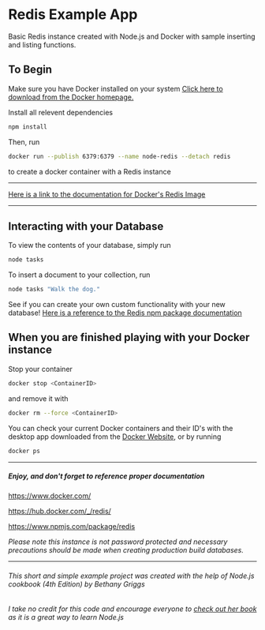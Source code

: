 # Redis Example App
Basic Redis instance created with Node.js and Docker with sample inserting and listing functions.

## To Begin
Make sure you have Docker installed on your system
[Click here to download from the Docker homepage.](https://www.docker.com/)

Install all relevent dependencies
```sh
npm install
```

Then, run 
```sh
docker run --publish 6379:6379 --name node-redis --detach redis
```
to create a docker container with a Redis instance

---

[Here is a link to the documentation for Docker's Redis Image](https://hub.docker.com/_/redis/)

--- 

## Interacting with your Database
To view the contents of your database, simply run
```sh
node tasks
```
To insert a document to your collection, run
```sh
node tasks "Walk the dog."
```

See if you can create your own custom functionality with your new database!
[Here is a reference to the Redis npm package documentation](https://www.npmjs.com/package/redis)

## When you are finished playing with your Docker instance
Stop your container
```sh
docker stop <ContainerID>
```
and remove it with
```sh
docker rm --force <ContainerID>
```
You can check your current Docker containers and their ID's with the desktop app downloaded from the [Docker Website](https://www.docker.com/), or by running
```sh
docker ps
```

---

##### Enjoy, and don't forget to reference proper documentation
https://www.docker.com/

https://hub.docker.com/_/redis/

https://www.npmjs.com/package/redis

*Please note this instance is not password protected and necessary precautions should be made when creating production build databases.*

---

###### This short and simple example project was created with the help of Node.js cookbook (4th Edition) by *Bethany Griggs*
*I take no credit for this code and encourage everyone to [check out her book](https://www.packtpub.com/product/node-cookbook-fourth-edition/9781838558758) as it is a great way to learn Node.js*